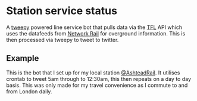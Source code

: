 # Station service status
A [tweepy](https://www.tweepy.org/) powered line service bot that pulls data via the [TFL](https://api.tfl.gov.uk/) API which uses the datafeeds from [Network Rail](https://datafeeds.networkrail.co.uk/) for overground information. This is then processed via tweepy to tweet to twitter.

## Example
This is the bot that I set up for my local station [@AshteadRail](https://twitter.com/AshteadRail). It utilises crontab to tweet 5am through to 12:30am, this then repeats on a day to day basis. This was only made for my travel convenience as I commute to and from London daily.
